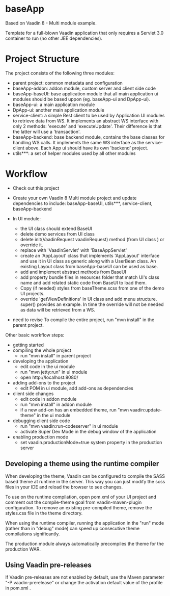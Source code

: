 baseApp
==============

Based on Vaadin 8 - Multi module example.

Template for a full-blown Vaadin application that only requires a Servlet 3.0 container to run (no other JEE dependencies).


Project Structure
=================

The project consists of the following three modules:

- parent project: common metadata and configuration
- baseApp-addon: addon module, custom server and client side code 
- baseApp-baseUI: base application module that all main application ui modules should be based uppon (eg. baseApp-ui and DpApp-ui).
- baseApp-ui: a main application module
- DpApp-ui: another main application module
- service-client: a simple Rest client to be used by Application UI modules to retrieve data from WS. It implements an abstract WS interface with only 2 methods: 'execute' and 'executeUpdate'. Their difference is that the latter will use a 'transaction'. 
- baseApp-backend: base backend module, contains the base classes for handling WS calls. It implements the same WS interface as the service-client above. Each App ui should have its own 'backend' project.
- utils***: a set of helper modules used by all other modules

Workflow
========

- Check out this project
- Create your own Vaadin 8 Multi module project and update dependencies to include: baseApp-baseUI, utils***, service-client, baseApp-backend
- In UI module:
  - the UI class should extend BaseUI
  - delete demo services from UI class
  - delete init(VaadinRequest vaadinRequest) method (from UI class ) or override it.
  - replace with 'VaadinServlet' with 'BaseAppServlet'
  - create an 'AppLayout' class that implements 'AppLayout' interface and use it in UI class as generic along with a UserBean class. An existing Layout class from baseApp-baseUI can be used as base. 
  - add and implement abstract methods from BaseUI
  - add property bundle files in resources folder that match UI's class name and add related static code from BaseUI to load them.
  - Copy (if needed) styles from baseTheme.scss from one of the demo UI projects.
  - override 'getViewDefinitions' in UI class and add menu structure. super() provides an example. In time the override will not be needed as data will be retrieved from a WS.

 - need to revise
To compile the entire project, run "mvn install" in the parent project.

Other basic workflow steps:

- getting started
- compiling the whole project
  - run "mvn install" in parent project
- developing the application
  - edit code in the ui module
  - run "mvn jetty:run" in ui module
  - open http://localhost:8080/
- adding add-ons to the project
  - edit POM in ui module, add add-ons as dependencies
- client side changes
  - edit code in addon module
  - run "mvn install" in addon module
  - if a new add-on has an embedded theme, run "mvn vaadin:update-theme" in the ui module
- debugging client side code
  - run "mvn vaadin:run-codeserver" in ui module
  - activate Super Dev Mode in the debug window of the application
- enabling production mode
  - set vaadin.productionMode=true system property in the production server

Developing a theme using the runtime compiler
-------------------------

When developing the theme, Vaadin can be configured to compile the SASS based
theme at runtime in the server. This way you can just modify the scss files in
your IDE and reload the browser to see changes.

To use on the runtime compilation, open pom.xml of your UI project and comment 
out the compile-theme goal from vaadin-maven-plugin configuration. To remove 
an existing pre-compiled theme, remove the styles.css file in the theme directory.

When using the runtime compiler, running the application in the "run" mode 
(rather than in "debug" mode) can speed up consecutive theme compilations
significantly.

The production module always automatically precompiles the theme for the production WAR.

Using Vaadin pre-releases
-------------------------

If Vaadin pre-releases are not enabled by default, use the Maven parameter
"-P vaadin-prerelease" or change the activation default value of the profile in pom.xml .
